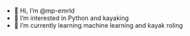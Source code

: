 - 👋 Hi, I’m @mp-emrld
- 👀 I’m interested in Python and kayaking
- 🌱 I’m currently learning machine learning and kayak roling

<!---
mp-emrld/mp-emrld is a ✨ special ✨ repository because its `README.md` (this file) appears on your GitHub profile.
You can click the Preview link to take a look at your changes.
--->
